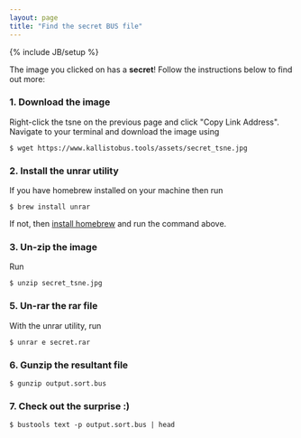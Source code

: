 ```yaml
---
layout: page
title: "Find the secret BUS file"
---
```


{% include JB/setup %}

The image you clicked on has a __secret__! Follow the instructions below to find out more:

### 1. Download the image
Right-click the tsne on the previous page and click "Copy Link Address". Navigate to your terminal and download the image using
```
$ wget https://www.kallistobus.tools/assets/secret_tsne.jpg
```
### 2. Install the unrar utility
If you have homebrew installed on your machine then run 
```
$ brew install unrar
```
If not, then [install homebrew](https://brew.sh/) and run the command above. 

### 3. Un-zip the image
Run 
```
$ unzip secret_tsne.jpg
```

### 5. Un-rar the rar file
With the unrar utility, run
```
$ unrar e secret.rar 
```

### 6. Gunzip the resultant file
```
$ gunzip output.sort.bus
```
### 7. Check out the surprise :)
```
$ bustools text -p output.sort.bus | head
```
